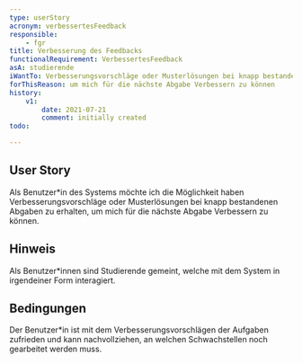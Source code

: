 ```yaml
---
type: userStory
acronym: verbessertesFeedback
responsible:
    - fgr
title: Verbesserung des Feedbacks
functionalRequirement: VerbessertesFeedback
asA: studierende
iWantTo: Verbesserungsvorschläge oder Musterlösungen bei knapp bestandenen Abgaben erhalten
forThisReason: um mich für die nächste Abgabe Verbessern zu können
history:
    v1:
        date: 2021-07-21
        comment: initially created
todo:

---
```


## User Story
Als Benutzer*in des Systems möchte ich die Möglichkeit haben Verbesserungsvorschläge oder Musterlösungen bei knapp bestandenen Abgaben zu erhalten, um mich für die nächste Abgabe Verbessern zu können.

## Hinweis
Als Benutzer*innen sind Studierende gemeint, welche mit dem System in irgendeiner Form interagiert. 

## Bedingungen
Der Benutzer*in ist mit dem Verbesserungsvorschlägen der Aufgaben zufrieden und kann nachvollziehen, an welchen Schwachstellen noch gearbeitet werden muss.
